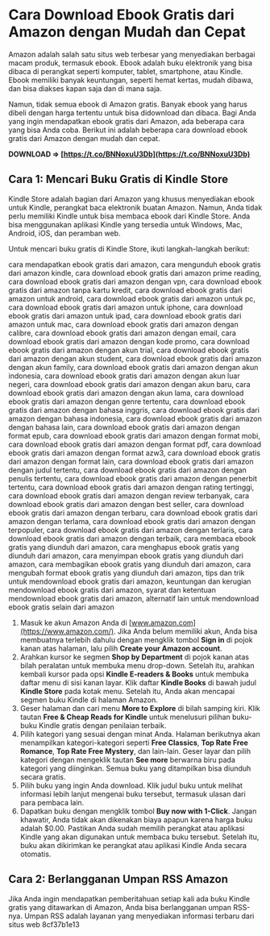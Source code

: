 
 
# Cara Download Ebook Gratis dari Amazon dengan Mudah dan Cepat
 
Amazon adalah salah satu situs web terbesar yang menyediakan berbagai macam produk, termasuk ebook. Ebook adalah buku elektronik yang bisa dibaca di perangkat seperti komputer, tablet, smartphone, atau Kindle. Ebook memiliki banyak keuntungan, seperti hemat kertas, mudah dibawa, dan bisa diakses kapan saja dan di mana saja.
 
Namun, tidak semua ebook di Amazon gratis. Banyak ebook yang harus dibeli dengan harga tertentu untuk bisa didownload dan dibaca. Bagi Anda yang ingin mendapatkan ebook gratis dari Amazon, ada beberapa cara yang bisa Anda coba. Berikut ini adalah beberapa cara download ebook gratis dari Amazon dengan mudah dan cepat.
 
**DOWNLOAD ⇒ [https://t.co/BNNoxuU3Db](https://t.co/BNNoxuU3Db)**


 
## Cara 1: Mencari Buku Gratis di Kindle Store
 
Kindle Store adalah bagian dari Amazon yang khusus menyediakan ebook untuk Kindle, perangkat baca elektronik buatan Amazon. Namun, Anda tidak perlu memiliki Kindle untuk bisa membaca ebook dari Kindle Store. Anda bisa menggunakan aplikasi Kindle yang tersedia untuk Windows, Mac, Android, iOS, dan peramban web.
 
Untuk mencari buku gratis di Kindle Store, ikuti langkah-langkah berikut:
 
cara mendapatkan ebook gratis dari amazon,  cara mengunduh ebook gratis dari amazon kindle,  cara download ebook gratis dari amazon prime reading,  cara download ebook gratis dari amazon dengan vpn,  cara download ebook gratis dari amazon tanpa kartu kredit,  cara download ebook gratis dari amazon untuk android,  cara download ebook gratis dari amazon untuk pc,  cara download ebook gratis dari amazon untuk iphone,  cara download ebook gratis dari amazon untuk ipad,  cara download ebook gratis dari amazon untuk mac,  cara download ebook gratis dari amazon dengan calibre,  cara download ebook gratis dari amazon dengan email,  cara download ebook gratis dari amazon dengan kode promo,  cara download ebook gratis dari amazon dengan akun trial,  cara download ebook gratis dari amazon dengan akun student,  cara download ebook gratis dari amazon dengan akun family,  cara download ebook gratis dari amazon dengan akun indonesia,  cara download ebook gratis dari amazon dengan akun luar negeri,  cara download ebook gratis dari amazon dengan akun baru,  cara download ebook gratis dari amazon dengan akun lama,  cara download ebook gratis dari amazon dengan genre tertentu,  cara download ebook gratis dari amazon dengan bahasa inggris,  cara download ebook gratis dari amazon dengan bahasa indonesia,  cara download ebook gratis dari amazon dengan bahasa lain,  cara download ebook gratis dari amazon dengan format epub,  cara download ebook gratis dari amazon dengan format mobi,  cara download ebook gratis dari amazon dengan format pdf,  cara download ebook gratis dari amazon dengan format azw3,  cara download ebook gratis dari amazon dengan format lain,  cara download ebook gratis dari amazon dengan judul tertentu,  cara download ebook gratis dari amazon dengan penulis tertentu,  cara download ebook gratis dari amazon dengan penerbit tertentu,  cara download ebook gratis dari amazon dengan rating tertinggi,  cara download ebook gratis dari amazon dengan review terbanyak,  cara download ebook gratis dari amazon dengan best seller,  cara download ebook gratis dari amazon dengan terbaru,  cara download ebook gratis dari amazon dengan terlama,  cara download ebook gratis dari amazon dengan terpopuler,  cara download ebook gratis dari amazon dengan terlaris,  cara download ebook gratis dari amazon dengan terbaik,  cara membaca ebook gratis yang diunduh dari amazon,  cara menghapus ebook gratis yang diunduh dari amazon,  cara menyimpan ebook gratis yang diunduh dari amazon,  cara membagikan ebook gratis yang diunduh dari amazon,  cara mengubah format ebook gratis yang diunduh dari amazon,  tips dan trik untuk mendownload ebook gratis dari amazon,  keuntungan dan kerugian mendownload ebook gratis dari amazon,  syarat dan ketentuan mendownload ebook gratis dari amazon,  alternatif lain untuk mendownload ebook gratis selain dari amazon
 
1. Masuk ke akun Amazon Anda di [www.amazon.com](https://www.amazon.com/). Jika Anda belum memiliki akun, Anda bisa membuatnya terlebih dahulu dengan mengklik tombol **Sign in** di pojok kanan atas halaman, lalu pilih **Create your Amazon account**.
2. Arahkan kursor ke segmen **Shop by Department** di pojok kanan atas bilah peralatan untuk membuka menu drop-down. Setelah itu, arahkan kembali kursor pada opsi **Kindle E-readers & Books** untuk membuka daftar menu di sisi kanan layar. Klik daftar **Kindle Books** di bawah judul **Kindle Store** pada kotak menu. Setelah itu, Anda akan mencapai segmen buku Kindle di halaman Amazon.
3. Geser halaman dan cari menu **More to Explore** di bilah samping kiri. Klik tautan **Free & Cheap Reads for Kindle** untuk menelusuri pilihan buku-buku Kindle gratis dengan penilaian terbaik.
4. Pilih kategori yang sesuai dengan minat Anda. Halaman berikutnya akan menampilkan kategori-kategori seperti **Free Classics**, **Top Rate Free Romance**, **Top Rate Free Mystery**, dan lain-lain. Geser layar dan pilih kategori dengan mengeklik tautan **See more** berwarna biru pada kategori yang diinginkan. Semua buku yang ditampilkan bisa diunduh secara gratis.
5. Pilih buku yang ingin Anda download. Klik judul buku untuk melihat informasi lebih lanjut mengenai buku tersebut, termasuk ulasan dari para pembaca lain.
6. Dapatkan buku dengan mengklik tombol **Buy now with 1-Click**. Jangan khawatir, Anda tidak akan dikenakan biaya apapun karena harga buku adalah $0.00. Pastikan Anda sudah memilih perangkat atau aplikasi Kindle yang akan digunakan untuk membaca buku tersebut. Setelah itu, buku akan dikirimkan ke perangkat atau aplikasi Kindle Anda secara otomatis.

## Cara 2: Berlangganan Umpan RSS Amazon
 
Jika Anda ingin mendapatkan pemberitahuan setiap kali ada buku Kindle gratis yang ditawarkan di Amazon, Anda bisa berlangganan umpan RSS-nya. Umpan RSS adalah layanan yang menyediakan informasi terbaru dari situs web
 8cf37b1e13
 
